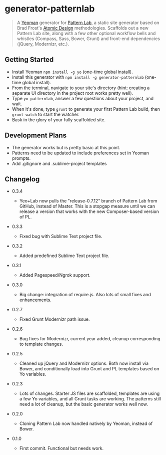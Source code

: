 # generator-patternlab

> A [Yeoman](http://yeoman.io) generator for [Pattern Lab](http://patternlab.io/), a static site generator based on Brad Frost's [Atomic Design](http://bradfrostweb.com/blog/post/atomic-web-design/) methodologies.
> Scaffolds out a new Pattern Lab site, along with a few other optional workflow bells and whistles (Compass, Sass, Bower, Grunt) and front-end dependencies (jQuery, Modernizr, etc.).

## Getting Started

- Install Yeoman `npm install -g yo` (one-time global install).
- Install this generator with `npm install -g generator-patternlab` (one-time global install).
- From the terminal, navigate to your site's directory (hint: creating a separate UI directory in the project root works pretty well).
- Type `yo patternlab`, answer a few questions about your project, and wait.
- When it's done, type `grunt` to generate your first Pattern Lab build, then `grunt watch` to start the watcher.
- Bask in the glory of your fully scaffolded site. 

## Development Plans
- The generator works but is pretty basic at this point.
- Patterns need to be updated to include preferences set in Yeoman prompts.
- Add .gitignore and .sublime-project templates

## Changelog
- 0.3.4
  - Yeo+Lab now pulls the "release-0.7.12" branch of Pattern Lab from GitHub, instead of Master. This is a stopgap measure until we can release a version that works with the new Composer-based version of PL.

- 0.3.3
  - Fixed bug with Sublime Text project file.

- 0.3.2
  - Added predefined Sublime Text project file.

- 0.3.1
  - Added Pagespeed/Ngrok support.

- 0.3.0
  - Big change: integration of require.js. Also lots of small fixes and enhancements.

- 0.2.7
  - Fixed Grunt Modernizr path issue.

- 0.2.6
  - Bug fixes for Modernizr, current year added, cleanup corresponding to template changes.

- 0.2.5
  - Cleaned up jQuery and Modernizr options. Both now install via Bower, and conditionally load into Grunt and PL templates based on Yo variables.

- 0.2.3
  - Lots of changes. Starter JS files are scaffolded, templates are using a few Yo variables, and all Grunt tasks are working. The patterns still need a lot of cleanup, but the basic generator works well now.

- 0.2.0
  - Cloning Pattern Lab now handled natively by Yeoman, instead of Bower.  

- 0.1.0
  - First commit. Functional but needs work.